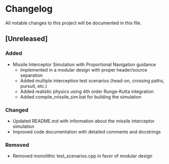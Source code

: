 # Changelog

All notable changes to this project will be documented in this file.

## [Unreleased]

### Added
- Missile Interceptor Simulation with Proportional Navigation guidance
  - Implemented in a modular design with proper header/source separation
  - Added multiple interception test scenarios (head-on, crossing paths, pursuit, etc.)
  - Added realistic physics using 4th order Runge-Kutta integration
  - Added compile_missile_sim.bat for building the simulation

### Changed
- Updated README.md with information about the missile interceptor simulation
- Improved code documentation with detailed comments and docstrings

### Removed
- Removed monolithic test_scenarios.cpp in favor of modular design 